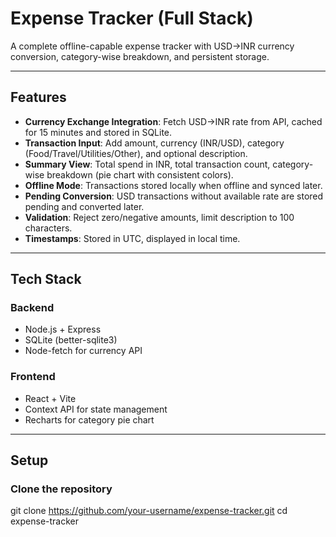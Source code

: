 # Expense Tracker (Full Stack)

A complete offline-capable expense tracker with USD→INR currency conversion, category-wise breakdown, and persistent storage.

---

## Features

- **Currency Exchange Integration**: Fetch USD→INR rate from API, cached for 15 minutes and stored in SQLite.
- **Transaction Input**: Add amount, currency (INR/USD), category (Food/Travel/Utilities/Other), and optional description.
- **Summary View**: Total spend in INR, total transaction count, category-wise breakdown (pie chart with consistent colors).
- **Offline Mode**: Transactions stored locally when offline and synced later.
- **Pending Conversion**: USD transactions without available rate are stored pending and converted later.
- **Validation**: Reject zero/negative amounts, limit description to 100 characters.
- **Timestamps**: Stored in UTC, displayed in local time.

---

## Tech Stack

### Backend
- Node.js + Express
- SQLite (better-sqlite3)
- Node-fetch for currency API

### Frontend
- React + Vite
- Context API for state management
- Recharts for category pie chart

---

## Setup

### Clone the repository

git clone https://github.com/your-username/expense-tracker.git
cd expense-tracker
